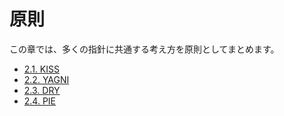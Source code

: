 # 原則
この章では、多くの指針に共通する考え方を原則としてまとめます。

- [2.1. KISS](KISS.md)
- [2.2. YAGNI](YAGNI.md)
- [2.3. DRY](DRY.md)
- [2.4. PIE](PIE.md)
